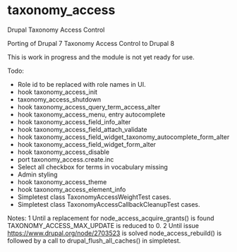 # taxonomy_access
Drupal Taxonomy Access Control

Porting of Drupal 7 Taxonomy Access Control to Drupal 8

This is work in progress and the module is not yet ready for use.

Todo:
- Role id to be replaced with role names in UI.
- hook taxonomy_access_init
- taxonomy_access_shutdown
- hook taxonomy_access_query_term_access_alter
- hook taxonomy_access_menu, entry autocomplete
- hook taxonomy_access_field_info_alter
- hook taxonomy_access_field_attach_validate
- hook taxonomy_access_field_widget_taxonomy_autocomplete_form_alter
- hook taxonomy_access_field_widget_form_alter
- hook taxonomy_access_disable
- port taxonomy_access.create.inc
- Select all checkbox for terms in vocabulary missing
- Admin styling
- hook taxonomy_access_theme
- hook taxonomy_access_element_info
- Simpletest class TaxonomyAccessWeightTest cases.
- Simpletest class TaxonomyAccessCallbackCleanupTest cases.

Notes:
1 Until a replacement for node_access_acquire_grants() is found
  TAXONOMY_ACCESS_MAX_UPDATE is reduced to 0.
2 Until issue https://www.drupal.org/node/2703523 is solved
  node_access_rebuild() is followed by a call to drupal_flush_all_caches()
  in simpletest.
